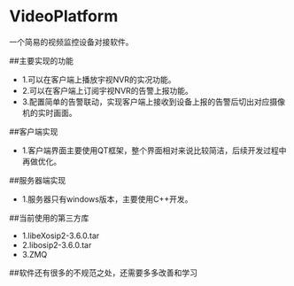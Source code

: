 # VideoPlatform
一个简易的视频监控设备对接软件。

##主要实现的功能
* 1.可以在客户端上播放宇视NVR的实况功能。
* 2.可以在客户端上订阅宇视NVR的告警上报功能。
* 3.配置简单的告警联动，实现客户端上接收到设备上报的告警后切出对应摄像机的实时画面。

##客户端实现
* 1.客户端界面主要使用QT框架，整个界面相对来说比较简洁，后续开发过程中再做优化。

##服务器端实现
* 1.服务器只有windows版本，主要使用C++开发。

##当前使用的第三方库
* 1.libeXosip2-3.6.0.tar
* 2.libosip2-3.6.0.tar
* 3.ZMQ

##软件还有很多的不规范之处，还需要多多改善和学习